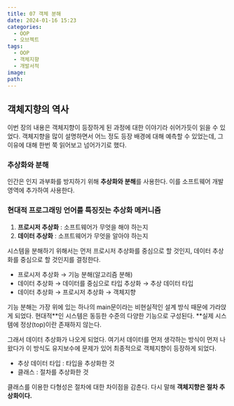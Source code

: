 ```yaml
---
title: 07 객체 분해
date: 2024-01-16 15:23
categories:
  - OOP
  - 오브젝트
tags:
  - OOP
  - 객체지향
  - 개발서적
image: 
path:
---
```


## 객체지향의 역사
이번 장의 내용은 객체지향이 등장하게 된 과정에 대한 이야기라 쉬어가듯이 읽을 수 있었다. 객체지향을 많이 설명하면서 어느 정도 등장 배경에 대해 예측할 수 있었는데, 그 이유에 대해 한번 쭉 읽어보고 넘어가기로 했다.

### 추상화와 분해
인간은 인지 과부화를 방지하기 위해 **추상화와 분해**를 사용한다. 이를 소프트웨어 개발 영역에 추가하여 사용한다.

### 현대적 프로그래밍 언어를 특징짓는 추상화 메커니즘
1. **프로시저 추상화** : 소프트웨어가 무엇을 해야 하는지
2. **데이터 추상화** : 소프트웨어가 무엇을 알아야 하는지

시스템을 분해하기 위해서는 먼저 프로시저 추상화를 중심으로 할 것인지, 데이터 추상화를 중심으로 할 것인지를 결정한다.

+ 프로시저 추상화 → 기능 분해(알고리즘 분해)
+ 데이터 추상화 → 데이터를 중심으로 타입 추상화 → 추상 데이터 타입
+ 데이터 추상화 → 프로시저 추상화 → 객체지향

기능 분해는 가장 위에 있는 하나의 main문이라는 비현실적인 설계 방식 때문에 가라앉게 되었다. 현대적**인 시스템은 동등한 수준의 다양한 기능으로 구성된다. **실제 시스템에 정상(top)이란 존재하지 않는다.

그래서 데이터 추상화가 나오게 되었다. 여기서 데이터를 먼저 생각하는 방식이 먼저 나왔다가 이 방식도 유지보수에 문제가 있어 최종적으로 객체지향이 등장하게 되었다.

+ 추상 데이터 타입 : 타입을 추상화한 것
+ 클래스 : 절차를 추상화한 것

클래스를 이용한 다형성은 절차에 대한 차이점을 감춘다. 다시 말해 **객체지향은 절차 추상화이다.**
